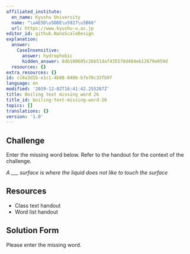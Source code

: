 ```yaml
---
affiliated_institute:
  en_name: Kyushu University
  name: "\u4E5D\u5DDE\u5927\u5B66"
  url: https://www.kyushu-u.ac.jp
editor_id: github.NanoScaleDesign
explanation:
  answer:
    CaseInsensitive:
      answer: hydrophobic
      hidden_answer: 8db100605c26b51daf435570d484eb12679e059d
  resources: {}
extra_resources: {}
id: cc8a3d1b-e1c1-4b08-8406-b7e70c33fb9f
language: en
modified: '2019-12-02T16:41:42.255287Z'
title: Boiling text missing word 26
title_id: boiling-text-missing-word-26
topics: []
translations: {}
version: '1.0'
---
```


## Challenge
Enter the missing word below. Refer to the handout for the context of the challenge.

*A ___ surface is where the liquid does not like to touch the surface*


## Resources
- Class text handout
- Word list handout


## Solution Form
Please enter the missing word.
